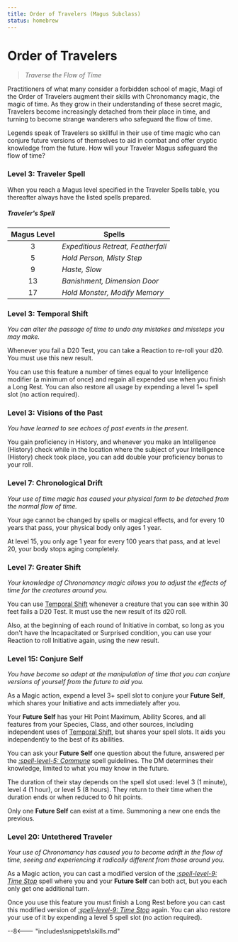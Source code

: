 ```yaml
---
title: Order of Travelers (Magus Subclass)
status: homebrew
---
```


# Order of Travelers

> *Traverse the Flow of Time*

Practitioners of what many consider a forbidden school of magic, Magi of the Order of Travelers augment their skills with Chronomancy magic, the magic of time. As they grow in their understanding of these secret magic, Travelers become increasingly detached from their place in time, and turning to become strange wanderers who safeguard the flow of time.

Legends speak of Travelers so skillful in their use of time magic who can conjure future versions of themselves to aid in combat and offer cryptic knowledge from the future. How will your Traveler Magus safeguard the flow of time?

### Level 3: Traveler Spell

When you reach a Magus level specified in the Traveler Spells table, you thereafter always have the listed spells prepared.

##### Traveler's Spell

| Magus Level | Spells |
|:-:|---|
| 3 | *Expeditious Retreat, Featherfall* |
| 5 | *Hold Person, Misty Step* |
| 9 | *Haste, Slow* |
| 13 | *Banishment, Dimension Door* |
| 17 | *Hold Monster, Modify Memory* |

### Level 3: Temporal Shift

*You can alter the passage of time to undo any mistakes and missteps you may make.*

Whenever you fail a D20 Test, you can take a Reaction to re-roll your d20. You must use this new result.

You can use this feature a number of times equal to your Intelligence modifier (a minimum of once) and regain all expended use when you finish a Long Rest. You can also restore all usage by expending a level 1+ spell slot (no action required).

### Level 3: Visions of the Past

*You have learned to see echoes of past events in the present.* 

You gain proficiency in History, and whenever you make an Intelligence (History) check while in the location where the subject of your Intelligence (History) check took place, you can add double your proficiency bonus to your roll.

### Level 7: Chronological Drift

*Your use of time magic has caused your physical form to be detached from the normal flow of time.*

Your age cannot be changed by spells or magical effects, and for every 10 years that pass, your physical body only ages 1 year.

At level 15, you only age 1 year for every 100 years that pass, and at level 20, your body stops aging completely.

### Level 7: Greater Shift

*Your knowledge of Chronomancy magic allows you to adjust the effects of time for the creatures around you.* 

You can use [Temporal Shift] whenever a creature that you can see within 30 feet fails a D20 Test. It must use the new result of its d20 roll.

Also, at the beginning of each round of Initiative in combat, so long as you don't have the Incapacitated or Surprised condition, you can use your Reaction to roll Initiative again, using the new result.

### Level 15: Conjure Self

*You have become so adept at the manipulation of time that you can conjure versions of yourself from the future to aid you.*

As a Magic action, expend a level 3+ spell slot to conjure your **Future Self**, which shares your Initiative and acts immediately after you.

Your **Future Self** has your Hit Point Maximum, Ability Scores, and all features from your Species, Class, and other sources, including independent uses of [Temporal Shift], but shares your spell slots. It aids you independently to the best of its abilities.

You can ask your **Future Self** one question about the future, answered per the *[:spell-level-5: Commune]* spell guidelines. The DM determines their knowledge, limited to what you may know in the future.

The duration of their stay depends on the spell slot used: level 3 (1 minute), level 4 (1 hour), or level 5 (8 hours). They return to their time when the duration ends or when reduced to 0 hit points.

Only one **Future Self** can exist at a time. Summoning a new one ends the previous.

### Level 20: Untethered Traveler

*Your use of Chronomancy has caused you to become adrift in the flow of time, seeing and experiencing it radically different from those around you.*

As a Magic action, you can cast a modified version of the *[:spell-level-9: Time Stop]* spell where you and your **Future Self** can both act, but you each only get one additional turn.

Once you use this feature you must finish a Long Rest before you can cast this modified version of *[:spell-level-9: Time Stop]* again. You can also restore your use of it by expending a level 5 spell slot (no action required).

[Temporal Shift]: #level-3-temporal-shift 

[:spell-level-5: Commune]: ../../spells/description/core/level-5.md#commune
[:spell-level-9: Time Stop]: ../../spells/description/core/level-9.md#time-stop

--8<--- "includes\snippets\skills.md"
